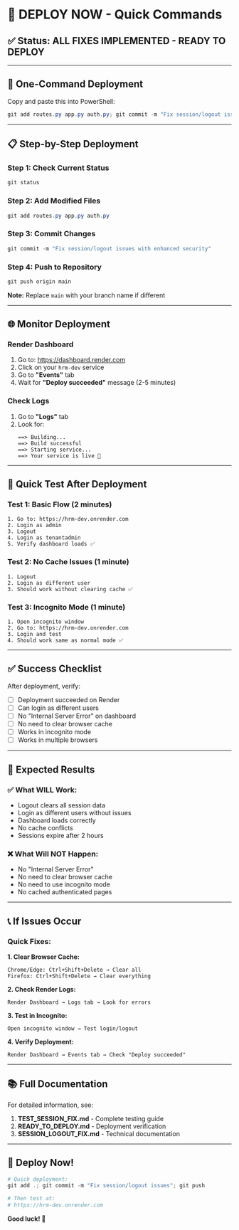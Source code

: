 # 🚀 DEPLOY NOW - Quick Commands

## ✅ Status: ALL FIXES IMPLEMENTED - READY TO DEPLOY

---

## 🎯 One-Command Deployment

Copy and paste this into PowerShell:

```powershell
git add routes.py app.py auth.py; git commit -m "Fix session/logout issues with enhanced security"; git push
```

---

## 📋 Step-by-Step Deployment

### Step 1: Check Current Status
```powershell
git status
```

### Step 2: Add Modified Files
```powershell
git add routes.py app.py auth.py
```

### Step 3: Commit Changes
```powershell
git commit -m "Fix session/logout issues with enhanced security"
```

### Step 4: Push to Repository
```powershell
git push origin main
```
**Note:** Replace `main` with your branch name if different

---

## 🌐 Monitor Deployment

### Render Dashboard
1. Go to: https://dashboard.render.com
2. Click on your `hrm-dev` service
3. Go to **"Events"** tab
4. Wait for **"Deploy succeeded"** message (2-5 minutes)

### Check Logs
1. Go to **"Logs"** tab
2. Look for:
   ```
   ==> Building...
   ==> Build successful
   ==> Starting service...
   ==> Your service is live 🎉
   ```

---

## 🧪 Quick Test After Deployment

### Test 1: Basic Flow (2 minutes)
```
1. Go to: https://hrm-dev.onrender.com
2. Login as admin
3. Logout
4. Login as tenantadmin
5. Verify dashboard loads ✅
```

### Test 2: No Cache Issues (1 minute)
```
1. Logout
2. Login as different user
3. Should work without clearing cache ✅
```

### Test 3: Incognito Mode (1 minute)
```
1. Open incognito window
2. Go to: https://hrm-dev.onrender.com
3. Login and test
4. Should work same as normal mode ✅
```

---

## ✅ Success Checklist

After deployment, verify:

- [ ] Deployment succeeded on Render
- [ ] Can login as different users
- [ ] No "Internal Server Error" on dashboard
- [ ] No need to clear browser cache
- [ ] Works in incognito mode
- [ ] Works in multiple browsers

---

## 🎉 Expected Results

### ✅ What WILL Work:
- Logout clears all session data
- Login as different users without issues
- Dashboard loads correctly
- No cache conflicts
- Sessions expire after 2 hours

### ❌ What Will NOT Happen:
- No "Internal Server Error"
- No need to clear browser cache
- No need to use incognito mode
- No cached authenticated pages

---

## 📞 If Issues Occur

### Quick Fixes:

**1. Clear Browser Cache:**
```
Chrome/Edge: Ctrl+Shift+Delete → Clear all
Firefox: Ctrl+Shift+Delete → Clear everything
```

**2. Check Render Logs:**
```
Render Dashboard → Logs tab → Look for errors
```

**3. Test in Incognito:**
```
Open incognito window → Test login/logout
```

**4. Verify Deployment:**
```
Render Dashboard → Events tab → Check "Deploy succeeded"
```

---

## 📚 Full Documentation

For detailed information, see:

1. **TEST_SESSION_FIX.md** - Complete testing guide
2. **READY_TO_DEPLOY.md** - Deployment verification
3. **SESSION_LOGOUT_FIX.md** - Technical documentation

---

## 🚀 Deploy Now!

```powershell
# Quick deployment:
git add .; git commit -m "Fix session/logout issues"; git push

# Then test at:
# https://hrm-dev.onrender.com
```

**Good luck! 🎉**
